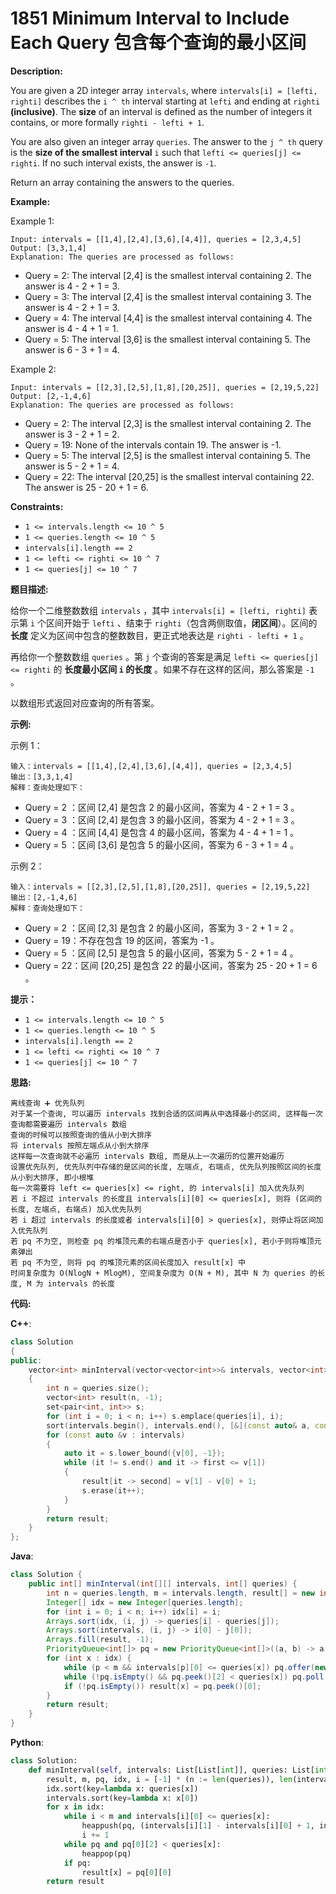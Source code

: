 # 1851 Minimum Interval to Include Each Query 包含每个查询的最小区间

__Description:__

You are given a 2D integer array `intervals`, where `intervals[i] = [lefti, righti]` describes the `i ^ th` interval starting at `lefti` and ending at `righti` __(inclusive)__. The __size__ of an interval is defined as the number of integers it contains, or more formally `righti - lefti + 1`.

You are also given an integer array `queries`. The answer to the `j ^ th` query is the __size of the smallest interval__ `i` such that `lefti <= queries[j] <= righti`. If no such interval exists, the answer is `-1`.

Return an array containing the answers to the queries.

__Example:__

Example 1:

```text
Input: intervals = [[1,4],[2,4],[3,6],[4,4]], queries = [2,3,4,5]
Output: [3,3,1,4]
Explanation: The queries are processed as follows:
```

- Query = 2: The interval [2,4] is the smallest interval containing 2. The answer is 4 - 2 + 1 = 3.
- Query = 3: The interval [2,4] is the smallest interval containing 3. The answer is 4 - 2 + 1 = 3.
- Query = 4: The interval [4,4] is the smallest interval containing 4. The answer is 4 - 4 + 1 = 1.
- Query = 5: The interval [3,6] is the smallest interval containing 5. The answer is 6 - 3 + 1 = 4.

Example 2:

```text
Input: intervals = [[2,3],[2,5],[1,8],[20,25]], queries = [2,19,5,22]
Output: [2,-1,4,6]
Explanation: The queries are processed as follows:
```

- Query = 2: The interval [2,3] is the smallest interval containing 2. The answer is 3 - 2 + 1 = 2.
- Query = 19: None of the intervals contain 19. The answer is -1.
- Query = 5: The interval [2,5] is the smallest interval containing 5. The answer is 5 - 2 + 1 = 4.
- Query = 22: The interval [20,25] is the smallest interval containing 22. The answer is 25 - 20 + 1 = 6.

__Constraints:__

- `1 <= intervals.length <= 10 ^ 5`
- `1 <= queries.length <= 10 ^ 5`
- `intervals[i].length == 2`
- `1 <= lefti <= righti <= 10 ^ 7`
- `1 <= queries[j] <= 10 ^ 7`

__题目描述:__

给你一个二维整数数组 `intervals` ，其中 `intervals[i] = [lefti, righti]` 表示第 `i` 个区间开始于 `lefti` 、结束于 `righti`（包含两侧取值，__闭区间__）。区间的 __长度__ 定义为区间中包含的整数数目，更正式地表达是 `righti - lefti + 1` 。

再给你一个整数数组 `queries` 。第 `j` 个查询的答案是满足 `lefti <= queries[j] <= righti` 的 __长度最小区间 `i` 的长度__ 。如果不存在这样的区间，那么答案是 `-1` 。

以数组形式返回对应查询的所有答案。

__示例:__

示例 1：

```text
输入：intervals = [[1,4],[2,4],[3,6],[4,4]], queries = [2,3,4,5]
输出：[3,3,1,4]
解释：查询处理如下：
```

- Query = 2 ：区间 [2,4] 是包含 2 的最小区间，答案为 4 - 2 + 1 = 3 。
- Query = 3 ：区间 [2,4] 是包含 3 的最小区间，答案为 4 - 2 + 1 = 3 。
- Query = 4 ：区间 [4,4] 是包含 4 的最小区间，答案为 4 - 4 + 1 = 1 。
- Query = 5 ：区间 [3,6] 是包含 5 的最小区间，答案为 6 - 3 + 1 = 4 。

示例 2：

```text
输入：intervals = [[2,3],[2,5],[1,8],[20,25]], queries = [2,19,5,22]
输出：[2,-1,4,6]
解释：查询处理如下：
```

- Query = 2 ：区间 [2,3] 是包含 2 的最小区间，答案为 3 - 2 + 1 = 2 。
- Query = 19：不存在包含 19 的区间，答案为 -1 。
- Query = 5 ：区间 [2,5] 是包含 5 的最小区间，答案为 5 - 2 + 1 = 4 。
- Query = 22：区间 [20,25] 是包含 22 的最小区间，答案为 25 - 20 + 1 = 6 。

__提示：__

- `1 <= intervals.length <= 10 ^ 5`
- `1 <= queries.length <= 10 ^ 5`
- `intervals[i].length == 2`
- `1 <= lefti <= righti <= 10 ^ 7`
- `1 <= queries[j] <= 10 ^ 7`

__思路:__

```text
离线查询 ➕ 优先队列
对于某一个查询, 可以遍历 intervals 找到合适的区间再从中选择最小的区间, 这样每一次查询都需要遍历 intervals 数组
查询的时候可以按照查询的值从小到大排序
将 intervals 按照左端点从小到大排序
这样每一次查询就不必遍历 intervals 数组, 而是从上一次遍历的位置开始遍历
设置优先队列, 优先队列中存储的是区间的长度, 左端点, 右端点, 优先队列按照区间的长度从小到大排序, 即小根堆
每一次需要将 left <= queries[x] <= right, 的 intervals[i] 加入优先队列
若 i 不超过 intervals 的长度且 intervals[i][0] <= queries[x], 则将 (区间的长度, 左端点, 右端点) 加入优先队列
若 i 超过 intervals 的长度或者 intervals[i][0] > queries[x], 则停止将区间加入优先队列
若 pq 不为空, 则检查 pq 的堆顶元素的右端点是否小于 queries[x], 若小于则将堆顶元素弹出
若 pq 不为空, 则将 pq 的堆顶元素的区间长度加入 result[x] 中
时间复杂度为 O(NlogN + MlogM), 空间复杂度为 O(N + M), 其中 N 为 queries 的长度, M 为 intervals 的长度
```

__代码:__

__C++__:

```C++
class Solution 
{
public:
    vector<int> minInterval(vector<vector<int>>& intervals, vector<int>& queries) 
    {
        int n = queries.size();
        vector<int> result(n, -1);
        set<pair<int, int>> s;
        for (int i = 0; i < n; i++) s.emplace(queries[i], i);
        sort(intervals.begin(), intervals.end(), [&](const auto& a, const auto& b) { return a[1] - a[0] < b[1] - b[0]; });
        for (const auto &v : intervals)
        {
            auto it = s.lower_bound({v[0], -1});
            while (it != s.end() and it -> first <= v[1]) 
            {
                result[it -> second] = v[1] - v[0] + 1;
                s.erase(it++);
            }
        }
        return result;
    }
};
```

__Java__:

```Java
class Solution {
    public int[] minInterval(int[][] intervals, int[] queries) {
        int n = queries.length, m = intervals.length, result[] = new int[n], p = 0;
        Integer[] idx = new Integer[queries.length];
        for (int i = 0; i < n; i++) idx[i] = i;
        Arrays.sort(idx, (i, j) -> queries[i] - queries[j]);
        Arrays.sort(intervals, (i, j) -> i[0] - j[0]);
        Arrays.fill(result, -1);
        PriorityQueue<int[]> pq = new PriorityQueue<int[]>((a, b) -> a[0] - b[0]);
        for (int x : idx) {
            while (p < m && intervals[p][0] <= queries[x]) pq.offer(new int[]{intervals[p][1] - intervals[p][0] + 1, intervals[p][0], intervals[p++][1]});
            while (!pq.isEmpty() && pq.peek()[2] < queries[x]) pq.poll();
            if (!pq.isEmpty()) result[x] = pq.peek()[0];
        }
        return result;
    }
}
```

__Python__:

```Python
class Solution:
    def minInterval(self, intervals: List[List[int]], queries: List[int]) -> List[int]:
        result, m, pq, idx, i = [-1] * (n := len(queries)), len(intervals), [], list(range(n)), 0
        idx.sort(key=lambda x: queries[x])
        intervals.sort(key=lambda x: x[0])
        for x in idx:
            while i < m and intervals[i][0] <= queries[x]:
                heappush(pq, (intervals[i][1] - intervals[i][0] + 1, intervals[i][0], intervals[i][1]))
                i += 1
            while pq and pq[0][2] < queries[x]:
                heappop(pq)
            if pq:
                result[x] = pq[0][0]
        return result
```
